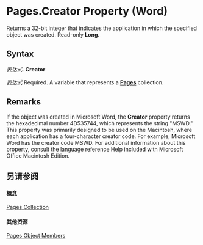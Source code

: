 
# Pages.Creator Property (Word)

Returns a 32-bit integer that indicates the application in which the specified object was created. Read-only  **Long**.


## Syntax

 _表达式_. **Creator**

 _表达式_ Required. A variable that represents a **[Pages](d51e5c61-5719-c70f-b244-99507889f2dc.md)** collection.


## Remarks

If the object was created in Microsoft Word, the  **Creator** property returns the hexadecimal number 4D535744, which represents the string "MSWD." This property was primarily designed to be used on the Macintosh, where each application has a four-character creator code. For example, Microsoft Word has the creator code MSWD. For additional information about this property, consult the language reference Help included with Microsoft Office Macintosh Edition.


## 另请参阅


#### 概念


[Pages Collection](d51e5c61-5719-c70f-b244-99507889f2dc.md)
#### 其他资源


[Pages Object Members](http://msdn.microsoft.com/library/875b6ec1-5c4e-1b87-3085-0d6810c6c622%28Office.15%29.aspx)